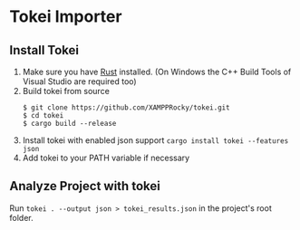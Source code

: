 # Tokei Importer

## Install Tokei

1. Make sure you have [Rust](https://www.rust-lang.org/tools/install) installed.
   (On Windows the C++ Build Tools of Visual Studio are required too)
2. Build tokei from source
   ```
   $ git clone https://github.com/XAMPPRocky/tokei.git
   $ cd tokei
   $ cargo build --release
   ```
3. Install tokei with enabled json support `cargo install tokei --features json`
4. Add tokei to your PATH variable if necessary

## Analyze Project with tokei

Run `tokei . --output json > tokei_results.json` in the project's root folder.
